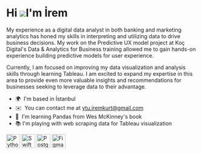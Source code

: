 Hi ![](https://user-images.githubusercontent.com/18350557/176309783-0785949b-9127-417c-8b55-ab5a4333674e.gif)I'm İrem
============================================================================================================================

My experience as a digital data analyst in both banking and marketing analytics has honed my skills in interpreting and utilizing data to drive business decisions. My work on the Predictive UX model project at Koç Digital's Data & Analytics for Business training allowed me to gain hands-on experience building predictive models for user experience.

Currently, I am focused on improving my data visualization and analysis skills through learning Tableau. I am excited to expand my expertise in this area to provide even more valuable insights and recommendations for businesses seeking to leverage data to their advantage.


*   🌍  I'm based in İstanbul
*   ✉️  You can contact me at [ytu.iremkurt@gmail.com](mailto:ytu.iremkurt@gmail.com)
*   🧠  I'm learning Pandas from Wes McKinney's book
*   📚  I'm playing with web scraping data for Tableau visualization

<p align="left">
<a href="https://www.python.org/" target="_blank" rel="noreferrer"><img src="https://raw.githubusercontent.com/danielcranney/readme-generator/main/public/icons/skills/python-colored.svg" width="36" height="36" alt="Python" /></a>
<a href="https://developer.apple.com/swift/" target="_blank" rel="noreferrer"><img src="https://raw.githubusercontent.com/danielcranney/readme-generator/main/public/icons/skills/swift-colored.svg" width="36" height="36" alt="Swift" /></a>
<a href="https://www.postgresql.org/" target="_blank" rel="noreferrer"><img src="https://raw.githubusercontent.com/danielcranney/readme-generator/main/public/icons/skills/postgresql-colored.svg" width="36" height="36" alt="PostgreSQL" /></a>
<a href="https://www.figma.com/" target="_blank" rel="noreferrer"><img src="https://raw.githubusercontent.com/danielcranney/readme-generator/main/public/icons/skills/figma-colored.svg" width="36" height="36" alt="Figma" /></a>
</p>           
               
